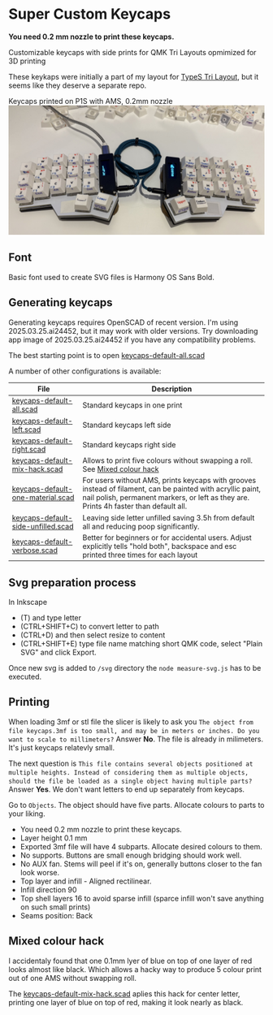 # Super Custom Keycaps

**You need 0.2 mm nozzle to print these keycaps.**

Customizable keycaps with side prints for QMK Tri Layouts opmimized for 3D printing

These keykaps were initially a part of my layout for [TypeS Tri Layout](https://github.com/andruhon/type-s-tri-layout), but it seems like they deserve a separate repo.

Keycaps printed on P1S with AMS, 0.2mm nozzle
![Keyboard with full set of keycaps](keyboard.png)

## Font

Basic font used to create SVG files is Harmony OS Sans Bold.

## Generating keycaps

Generating keycaps requires OpenSCAD of recent version. I'm using 2025.03.25.ai24452,
but it may work with older versions. Try downloading app image of 2025.03.25.ai24452 if you have any compatibility problems.

The best starting point is to open [keycaps-default-all.scad](keycaps-default-all.scad)

A number of other configurations is available:

| File                                                                      | Description |
| ---                                                                       | --- |
|[keycaps-default-all.scad](keycaps-default-all.scad)                       | Standard keycaps in one print |
|[keycaps-default-left.scad](keycaps-default-left.scad)                     | Standard keycaps left side |
|[keycaps-default-right.scad](keycaps-default-right.scad)                   | Standard keycaps right side |
|[keycaps-default-mix-hack.scad](keycaps-default-mix-hack.scad)             | Allows to print five colours without swapping a roll. See [Mixed colour hack](#mixed-colour-hack)|
|[keycaps-default-one-material.scad](keycaps-default-one-material.scad)     | For users without AMS, prints keycaps with grooves instead of filament, can be painted with acryllic paint, nail polish, permanent markers, or left as they are. Prints 4h faster than default all. |
|[keycaps-default-side-unfilled.scad](keycaps-default-side-unfilled.scad)   | Leaving side letter unfilled saving 3.5h from default all and reducing poop significantly. |
|[keycaps-default-verbose.scad](keycaps-default-verbose.scad)               | Better for beginners or for accidental users. Adjust explicitly tells "hold both", backspace and esc printed three times for each layout |


## Svg preparation process

In Inkscape

- (T) and type letter
- (CTRL+SHIFT+C) to convert letter to path
- (CTRL+D) and then select resize to content
- (CTRL+SHIFT+E) type file name matching short QMK code, select "Plain SVG" and click Export.

Once new svg is added to `/svg` directory the `node measure-svg.js` has to be executed.

## Printing

When loading 3mf or stl file the slicer is likely to ask you
`The object from file keycaps.3mf is too small, and may be in meters or inches. Do you want to scale to millimeters?`
Answer **No**. The file is already in milimeters. It's just keycaps relatevly small.

The next question is
`This file contains several objects positioned at multiple heights. Instead of considering them as multiple objects, should the file be loaded as a single object having multiple parts?`
Answer **Yes**. We don't want letters to end up separately from keycaps.

Go to `Objects`. The object should have five parts. Allocate colours to parts to your liking.

- You need 0.2 mm nozzle to print these keycaps.
- Layer height 0.1 mm
- Exported 3mf file will have 4 subparts. Allocate desired colours to them.
- No supports. Buttons are small enough bridging should work well.
- No AUX fan. Stems will peel if it's on, generally buttons closer to the fan look worse.
- Top layer and infill - Aligned rectilinear.
- Infill direction 90
- Top shell layers 16 to avoid sparse infill (sparce infill won't save anything on such small prints)
- Seams position: Back

## Mixed colour hack
I accidentaly found that one 0.1mm lyer of blue on top of one layer of red
looks almost like black. Which allows a hacky way to produce 5 colour print out of one AMS without swapping roll.

The [keycaps-default-mix-hack.scad](keycaps-default-mix-hack.scad) aplies this hack for center letter,
printing one layer of blue on top of red, making it look nearly as black.
